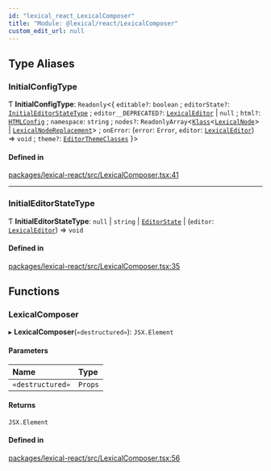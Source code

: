 ```yaml
---
id: "lexical_react_LexicalComposer"
title: "Module: @lexical/react/LexicalComposer"
custom_edit_url: null
---
```


## Type Aliases

### InitialConfigType

Ƭ **InitialConfigType**: `Readonly`\<\{ `editable?`: `boolean` ; `editorState?`: [`InitialEditorStateType`](lexical_react_LexicalComposer.md#initialeditorstatetype) ; `editor__DEPRECATED?`: [`LexicalEditor`](../classes/lexical.LexicalEditor.md) \| ``null`` ; `html?`: [`HTMLConfig`](lexical.md#htmlconfig) ; `namespace`: `string` ; `nodes?`: `ReadonlyArray`\<[`Klass`](lexical.md#klass)\<[`LexicalNode`](../classes/lexical.LexicalNode.md)\> \| [`LexicalNodeReplacement`](lexical.md#lexicalnodereplacement)\> ; `onError`: (`error`: `Error`, `editor`: [`LexicalEditor`](../classes/lexical.LexicalEditor.md)) => `void` ; `theme?`: [`EditorThemeClasses`](lexical.md#editorthemeclasses)  }\>

#### Defined in

[packages/lexical-react/src/LexicalComposer.tsx:41](https://github.com/facebook/lexical/tree/main/packages/lexical-react/src/LexicalComposer.tsx#L41)

___

### InitialEditorStateType

Ƭ **InitialEditorStateType**: ``null`` \| `string` \| [`EditorState`](../classes/lexical.EditorState.md) \| (`editor`: [`LexicalEditor`](../classes/lexical.LexicalEditor.md)) => `void`

#### Defined in

[packages/lexical-react/src/LexicalComposer.tsx:35](https://github.com/facebook/lexical/tree/main/packages/lexical-react/src/LexicalComposer.tsx#L35)

## Functions

### LexicalComposer

▸ **LexicalComposer**(`«destructured»`): `JSX.Element`

#### Parameters

| Name | Type |
| :------ | :------ |
| `«destructured»` | `Props` |

#### Returns

`JSX.Element`

#### Defined in

[packages/lexical-react/src/LexicalComposer.tsx:56](https://github.com/facebook/lexical/tree/main/packages/lexical-react/src/LexicalComposer.tsx#L56)
